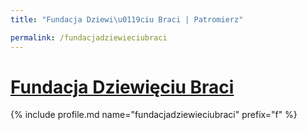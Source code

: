 ```yaml
---
title: "Fundacja Dziewi\u0119ciu Braci | Patromierz"

permalink: /fundacjadziewieciubraci
---
```


# [Fundacja Dziewięciu Braci](https://patronite.pl/fundacjadziewieciubraci)

{% include profile.md name="fundacjadziewieciubraci" prefix="f" %}
